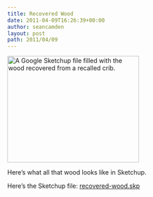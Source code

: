 ```yaml
---
title: Recovered Wood
date: 2011-04-09T16:26:39+00:00
author: seancamden
layout: post
path: 2011/04/09
---
```

[<img src="http://www.seancamden.com/wp-content/uploads/2011/04/recovered-wood-skp-300x243.jpg" alt="A Google Sketchup file filled with the wood recovered from a recalled crib." title="recovered-wood-skp" width="300" height="243" class="alignnone size-medium wp-image-348" srcset="http://seancamden.cosm/wp-content/uploads/2011/04/recovered-wood-skp-300x243.jpg 300w, http://seancamden.cosm/wp-content/uploads/2011/04/recovered-wood-skp.jpg 1024w" sizes="(max-width: 300px) 100vw, 300px" />](http://www.seancamden.com/wp-content/uploads/2011/04/recovered-wood-skp.jpg)

Here&#8217;s what all that wood looks like in Sketchup.

Here&#8217;s the Sketchup file: [recovered-wood.skp](http://www.seancamden.com/wp-content/uploads/2011/04/recovered-wood.skp_.zip)